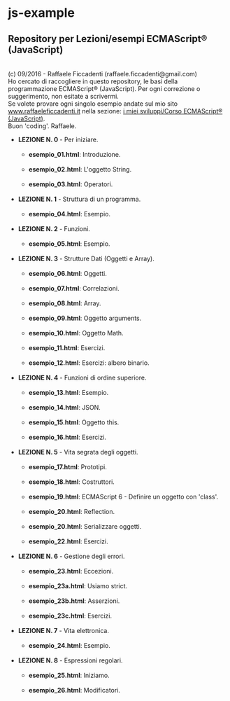 # js-example
<h2><strong> Repository per Lezioni/esempi ECMAScript® (JavaScript) </strong></h2>
<br>
(c) 09/2016 - Raffaele Ficcadenti (raffaele.ficcadenti@gmail.com) <br>
Ho cercato di raccogliere in questo repository, le basi della programmazione ECMAScript® (JavaScript).
Per ogni correzione o suggerimento, non esitate a scrivermi.<br>
Se volete provare ogni singolo esempio andate sul mio sito <a href="http://www.raffaeleficcadenti.it/">www.raffaeleficcadenti.it</a> nella sezione: <a href="http://www.raffaeleficcadenti.it/components/corso_js.php?lang=it">i miei sviluppi/Corso ECMAScript® (JavaScript)</a>.<br>
Buon 'coding'.
Raffaele.
<!--
<p>
	<b>Prima di partire</b><br><br>
	Per gli esempi che utilizzano chiamate a MySQL dovrete installare il database di esempio con le relative tabelle,<br>
	ovviamente deve essere presente un'installazione di MySQL, e dovete conoscere la password di root.<br><br>
	Lanciare da riga di comando:<br><br>
		mysql -u <strong>root</strong> -p{<strong>password</strong>} -h {<strong>nomehost</strong>} < <strong>js-example.sql</strong><br><br>
	Lo script <strong>js-example.sql</strong> lo trovate versionato sotto la directory dumpdb.
</p>
-->
<ul>
	<li><strong>LEZIONE N. 0</strong> - Per iniziare.
		<ul>
			<br>
			<li><b>esempio_01.html</b>: Introduzione.</li>
			<br>
			<li><b>esempio_02.html</b>: L'oggetto String.</li>
			<br>
			<li><b>esempio_03.html</b>: Operatori.</li>
			<br>
		</ul>
	</li>
	<li><strong>LEZIONE N. 1</strong> - Struttura di un programma.
		<ul>
			<br>
			<li><b>esempio_04.html</b>: Esempio.</li>
			<br>
		</ul>
	</li>
	<li><strong>LEZIONE N. 2</strong> - Funzioni.
		<ul>
			<br>
			<li><b>esempio_05.html</b>: Esempio.</li>
			<br>
		</ul>
	</li>
	<li><strong>LEZIONE N. 3</strong> - Strutture Dati (Oggetti e Array).
		<ul>
			<br>
			<li><b>esempio_06.html</b>: Oggetti.</li>
			<br>
			<li><b>esempio_07.html</b>: Correlazioni.</li>
			<br>
			<li><b>esempio_08.html</b>: Array.</li>
			<br>
			<li><b>esempio_09.html</b>: Oggetto arguments.</li>
			<br>
			<li><b>esempio_10.html</b>: Oggetto Math.</li>
			<br>
			<li><b>esempio_11.html</b>: Esercizi.</li>
			<br>
			<li><b>esempio_12.html</b>: Esercizi: albero binario.</li>
			<br>
		</ul>
	</li>
	<li><strong>LEZIONE N. 4</strong> - Funzioni di ordine superiore.
		<ul>
			<br>
			<li><b>esempio_13.html</b>: Esempio.</li>
			<br>
			<li><b>esempio_14.html</b>: JSON.</li>
			<br>
			<li><b>esempio_15.html</b>: Oggetto this.</li>
			<br>
			<li><b>esempio_16.html</b>: Esercizi.</li>
			<br>
		</ul>
	</li>
	<li><strong>LEZIONE N. 5</strong> - Vita segrata degli oggetti.
		<ul>
			<br>
			<li><b>esempio_17.html</b>: Prototipi.</li>
			<br>
			<li><b>esempio_18.html</b>: Costruttori.</li>
			<br>
			<li><b>esempio_19.html</b>: ECMAScript 6 - Definire un oggetto con 'class'.</li>
			<br>
			<li><b>esempio_20.html</b>: Reflection.</li>
			<br>
			<li><b>esempio_20.html</b>: Serializzare oggetti.</li>
			<br>
			<li><b>esempio_22.html</b>: Esercizi.</li>
			<br>
		</ul>
	</li>
	<li><strong>LEZIONE N. 6</strong> - Gestione degli errori.
		<ul>
			<br>
			<li><b>esempio_23.html</b>: Eccezioni.</li>
			<br>
			<li><b>esempio_23a.html</b>: Usiamo strict.</li>
			<br>
			<li><b>esempio_23b.html</b>: Asserzioni.</li>
			<br>
			<li><b>esempio_23c.html</b>: Esercizi.</li>
			<br>
		</ul>
	</li>
	<li><strong>LEZIONE N. 7</strong> - Vita elettronica.
		<ul>
			<br>
			<li><b>esempio_24.html</b>: Esempio.</li>
			<br>
		</ul>
	</li>
	<li><strong>LEZIONE N. 8</strong> - Espressioni regolari.
		<ul>
			<br>
			<li><b>esempio_25.html</b>: Iniziamo.</li>
			<br>
			<li><b>esempio_26.html</b>: Modificatori.</li>
			<br>
		</ul>
	</li>	
</ul>
